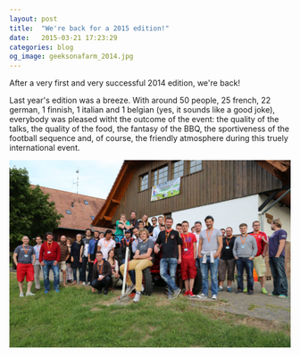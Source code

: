 ```yaml
---
layout: post
title:  "We're back for a 2015 edition!"
date:   2015-03-21 17:23:29
categories: blog
og_image: geeksonafarm_2014.jpg
---
```


After a very first and very successful 2014 edition, we're back!

Last year's edition was a breeze. With around 50 people, 25 french, 22 german, 1 finnish, 1 italian and 1 belgian (yes, it sounds like a good joke), everybody was pleased witht the outcome of the event: the quality of the talks, the quality of the food, the fantasy of the BBQ, the sportiveness of the football sequence and, of course, the friendly atmosphere during this truely international event.

<img src="/img/geeksonafarm_2014.jpg" alt="Geeks on a Farm 2014 Cover Photo" class="img-responsive" />
